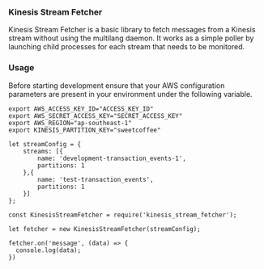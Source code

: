 ### Kinesis Stream Fetcher

Kinesis Stream Fetcher is a basic library to fetch messages from a Kinesis 
stream without using the multilang daemon. It works as a simple poller by
launching child processes for each stream that needs to be monitored.

### Usage

Before starting development ensure that your AWS configuration parameters
are present in your environment under the following variable.

```
export AWS_ACCESS_KEY_ID="ACCESS_KEY_ID"
export AWS_SECRET_ACCESS_KEY="SECRET_ACCESS_KEY"
export AWS_REGION="ap-southeast-1"
export KINESIS_PARTITION_KEY="sweetcoffee"
```

```
let streamConfig = {
    streams: [{
        name: 'development-transaction_events-1',
        partitions: 1
    },{
        name: 'test-transaction_events',
        partitions: 1
    }]
};
```

```
const KinesisStreamFetcher = require('kinesis_stream_fetcher');
```
```
let fetcher = new KinesisStreamFetcher(streamConfig);
```

```
fetcher.on('message', (data) => {
  console.log(data);
})
```
